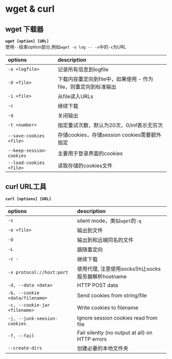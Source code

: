 # wget & curl

## wget 下载器
**`wget [option] [URL]`**  
使用`--`结束option部分,例如`wget -o log -- -x`中的`-x`为URL

| options                  | description                                                     |
|:-------------------------|:----------------------------------------------------------------|
| `-o <logfile>`           | 记录所有信息到logfile                                           |
| `-O <file>`              | 下载内容重定向到file中，如果使用 - 作为file，则重定向到标准输出 |
| `-i <file>`              | 从file读入URLs                                                  |
| `-c`                     | 继续下载                                                        |
| `-q`                     | 关闭输出                                                        |
| `-t <number>`            | 指定重试次数，默认为20次，0/inf表示无穷次                       |
| `--save-cookies <file>`  | 存储cookies，存储session cookies需要额外指定                    |
| `--keep-session-cookies` | 主要用于登录界面的cookies                                       |
| `--load-cookies <file>`  | 读取存储的cookies文件                                           |

## curl URL工具
**`curl [options] [URL]`**

| options                        | description                                        |
|:-------------------------------|:---------------------------------------------------|
| `-s`                           | silent mode，类似`wget`的`-q`                      |
| `-o <file>`                    | 输出到文件                                         |
| `-O`                           | 输出到和远端同名的文件                             |
| `-L`                           | 跟随重定向                                         |
| `-c -`                         | 继续下载                                           |
| `-x protocol://host:port`      | 使用代理, 注意使用socks5h让socks服务器解析hostname |
| `-d, --data <data>`            | HTTP POST data                                     |
| `-b, --cookie <data/filename>` | Send cookies from string/file                      |
| `-c, --cookie-jar <filename>`  | Write cookies to filename                          |
| `-j, --junk-seesion-cookies`   | Ignore session cookies read from file              |
| `-f, --fail`                   | Fail silently (no output at all) on HTTP errors    |
| `--create-dirs`                | 创建必要的本地文件夹                               |
